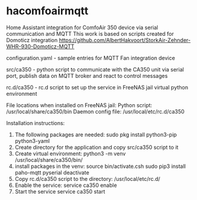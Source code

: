 # hacomfoairmqtt
Home Assistant integration for ComfoAir 350 device via serial communication and MQTT
This work is based on scripts created for Domoticz integration https://github.com/AlbertHakvoort/StorkAir-Zehnder-WHR-930-Domoticz-MQTT

configuration.yaml - sample entries for MQTT Fan integration device

src/ca350 - python script to communicate with the CA350 unit via serial port, publish data on MQTT broker and react to control messages

rc.d/ca350 - rc.d script to set up the service in FreeNAS jail virtual python environment

File locations when installed on FreeNAS jail:
Python script: 
/usr/local/share/ca350/bin
Daemon config file: 
/usr/local/etc/rc.d/ca350


Installation instructions:
1. The following packages are needed:
sudo pkg install python3-pip python3-yaml
2. Create directory for the application and copy src/ca350 script to it
3. Create virtual environment: 
python3 -m venv /usr/local/share/ca350/bin/
4. install packages in the venv:
source bin/activate.csh
sudo pip3 install paho-mqtt pyserial
deactivate
5. Copy rc.d/ca350 script to the directory:
/usr/local/etc/rc.d/
6. Enable the service:
service ca350 enable
7. Start the service
service ca350 start
